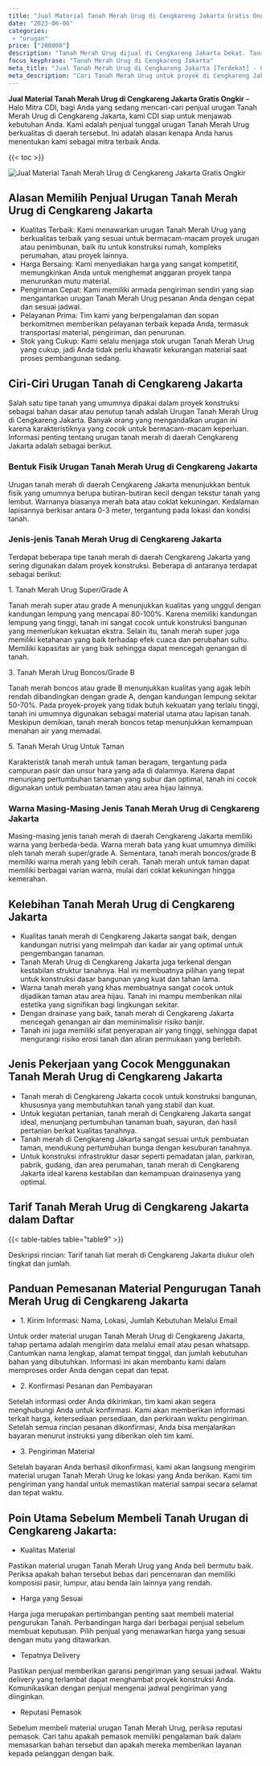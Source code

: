 ```yaml
---
title: "Jual Material Tanah Merah Urug di Cengkareng Jakarta Gratis Ongkir"
date: "2023-06-06"
categories:
 - "urugan"
price: ["200000"]
description: "Tanah Merah Urug dijual di Cengkareng Jakarta Dekat. Tanah Merah Urug ini sering dipakai dalam proyek konstruksi sebagai material timbunan yang tahan lama dan sesuai spesifikasi. Hubungi kami untuk informasi lebih lanjut."
focus_keyphrase: "Tanah Merah Urug di Cengkareng Jakarta"
meta_title: "Jual Tanah Merah Urug di Cengkareng Jakarta [Terdekat] - CDI"
meta_description: "Cari Tanah Merah Urug untuk proyek di Cengkareng Jakarta? Kami menawarkan Tanah Merah Urug berkualitas untuk penimbunan lahan. Segera dapatkan penawaran terbaik."
---
```


**Jual Material Tanah Merah Urug di Cengkareng Jakarta Gratis Ongkir** – Halo Mitra CDI, bagi Anda yang sedang mencari-cari penjual urugan Tanah Merah Urug di Cengkareng Jakarta, kami CDI siap untuk menjawab kebutuhan Anda. Kami adalah penjual tunggal urugan Tanah Merah Urug berkualitas di daerah tersebut. Ini adalah alasan kenapa Anda harus menentukan kami sebagai mitra terbaik Anda.

{{< toc >}}

![Jual Material Tanah Merah Urug di Cengkareng Jakarta Gratis Ongkir](/images/tanah/tanah-urug-09.jpg)

## Alasan Memilih Penjual Urugan Tanah Merah Urug di Cengkareng Jakarta

*   Kualitas Terbaik: Kami menawarkan urugan Tanah Merah Urug yang berkualitas terbaik yang sesuai untuk bermacam-macam proyek urugan atau penimbunan, baik itu untuk konstruksi rumah, kompleks perumahan, atau proyek lainnya.
*   Harga Bersaing: Kami menyediakan harga yang sangat kompetitif, memungkinkan Anda untuk menghemat anggaran proyek tanpa menurunkan mutu material.
*   Pengiriman Cepat: Kami memiliki armada pengiriman sendiri yang siap mengantarkan urugan Tanah Merah Urug pesanan Anda dengan cepat dan sesuai jadwal.
*   Pelayanan Prima: Tim kami yang berpengalaman dan sopan berkomitmen memberikan pelayanan terbaik kepada Anda, termasuk transportasi material, pengiriman, dan penurunan.
*   Stok yang Cukup: Kami selalu menjaga stok urugan Tanah Merah Urug yang cukup, jadi Anda tidak perlu khawatir kekurangan material saat proses pembangunan sedang. 

## Ciri-Ciri Urugan Tanah di Cengkareng Jakarta

Salah satu tipe tanah yang umumnya dipakai dalam proyek konstruksi sebagai bahan dasar atau penutup tanah adalah Urugan Tanah Merah Urug di Cengkareng Jakarta. Banyak orang yang mengandalkan urugan ini karena karakteristiknya yang cocok untuk bermacam-macam keperluan. Informasi penting tentang urugan tanah merah di daerah Cengkareng Jakarta adalah sebagai berikut.

### Bentuk Fisik Urugan Tanah Merah Urug di Cengkareng Jakarta

Urugan tanah merah di daerah Cengkareng Jakarta menunjukkan bentuk fisik yang umumnya berupa butiran-butiran kecil dengan tekstur tanah yang lembut. Warnanya biasanya merah bata atau coklat kekuningan. Kedalaman lapisannya berkisar antara 0-3 meter, tergantung pada lokasi dan kondisi tanah.

### Jenis-jenis Tanah Merah Urug di Cengkareng Jakarta

Terdapat beberapa tipe tanah merah di daerah Cengkareng Jakarta yang sering digunakan dalam proyek konstruksi. Beberapa di antaranya terdapat sebagai berikut:

1\.  Tanah Merah Urug Super/Grade A

Tanah merah super atau grade A menunjukkan kualitas yang unggul dengan kandungan lempung yang mencapai 80-100%. Karena memiliki kandungan lempung yang tinggi, tanah ini sangat cocok untuk konstruksi bangunan yang memerlukan kekuatan ekstra. Selain itu, tanah merah super juga memiliki ketahanan yang baik terhadap efek cuaca dan perubahan suhu. Memiliki kapasitas air yang baik sehingga dapat mencegah genangan di tanah.

3\.  Tanah Merah Urug Boncos/Grade B

Tanah merah boncos atau grade B menunjukkan kualitas yang agak lebih rendah dibandingkan dengan grade A, dengan kandungan lempung sekitar 50-70%. Pada proyek-proyek yang tidak butuh kekuatan yang terlalu tinggi, tanah ini umumnya digunakan sebagai material utama atau lapisan tanah. Meskipun demikian, tanah merah boncos tetap menunjukkan kemampuan menahan air yang memadai.

5\.  Tanah Merah Urug Untuk Taman

Karakteristik tanah merah untuk taman beragam, tergantung pada campuran pasir dan unsur hara yang ada di dalamnya. Karena dapat menunjang pertumbuhan tanaman yang subur dan optimal, tanah ini cocok digunakan untuk pembuatan taman atau area hijau lainnya.

### Warna Masing-Masing Jenis Tanah Merah Urug di Cengkareng Jakarta

Masing-masing jenis tanah merah di daerah Cengkareng Jakarta memiliki warna yang berbeda-beda. Warna merah bata yang kuat umumnya dimiliki oleh tanah merah super/grade A. Sementara, tanah merah boncos/grade B memiliki warna merah yang lebih cerah. Tanah merah untuk taman dapat memiliki berbagai varian warna, mulai dari coklat kekuningan hingga kemerahan.

## Kelebihan Tanah Merah Urug di Cengkareng Jakarta

*   Kualitas tanah merah di Cengkareng Jakarta sangat baik, dengan kandungan nutrisi yang melimpah dan kadar air yang optimal untuk pengembangan tanaman.
*   Tanah Merah Urug di Cengkareng Jakarta juga terkenal dengan kestabilan struktur tanahnya. Hal ini membuatnya pilihan yang tepat untuk konstruksi dasar bangunan yang kuat dan tahan lama.
*   Warna tanah merah yang khas membuatnya sangat cocok untuk dijadikan taman atau area hijau. Tanah ini mampu memberikan nilai estetika yang signifikan bagi lingkungan sekitar.
*   Dengan drainase yang baik, tanah merah di Cengkareng Jakarta mencegah genangan air dan meminimalisir risiko banjir.
*   Tanah ini juga memiliki sifat penyerapan air yang tinggi, sehingga dapat mengurangi risiko erosi tanah dan aliran permukaan yang berlebih.

## Jenis Pekerjaan yang Cocok Menggunakan Tanah Merah Urug di Cengkareng Jakarta

*   Tanah merah di Cengkareng Jakarta cocok untuk konstruksi bangunan, khususnya yang membutuhkan tanah yang stabil dan kuat.
*   Untuk kegiatan pertanian, tanah merah di Cengkareng Jakarta sangat ideal, menunjang pertumbuhan tanaman buah, sayuran, dan hasil pertanian berkat kualitas tanahnya.
*   Tanah merah di Cengkareng Jakarta sangat sesuai untuk pembuatan taman, mendukung pertumbuhan bunga dengan kesuburan tanahnya.
*   Untuk konstruksi infrastruktur dasar seperti pemadatan jalan, parkiran, pabrik, gudang, dan area perumahan, tanah merah di Cengkareng Jakarta ideal karena kestabilan dan kemampuan drainasenya yang optimal.

## Tarif Tanah Merah Urug di Cengkareng Jakarta dalam Daftar

{{< table-tables table="table9" >}}

Deskripsi rincian: Tarif tanah liat merah di Cengkareng Jakarta diukur oleh tingkat dan jumlah.

## Panduan Pemesanan Material Pengurugan Tanah Merah Urug di Cengkareng Jakarta

*   1\. Kirim Informasi: Nama, Lokasi, Jumlah Kebutuhan Melalui Email

Untuk order material urugan Tanah Merah Urug di Cengkareng Jakarta, tahap pertama adalah mengirim data melalui email atau pesan whatsapp. Cantumkan nama lengkap, alamat tempat tinggal, dan jumlah kebutuhan bahan yang dibutuhkan. Informasi ini akan membantu kami dalam memproses order Anda dengan cepat dan tepat.
*   2\. Konfirmasi Pesanan dan Pembayaran

Setelah informasi order Anda dikirimkan, tim kami akan segera menghubungi Anda untuk konfirmasi. Kami akan memberikan informasi terkait harga, ketersediaan persediaan, dan perkiraan waktu pengiriman. Setelah semua rincian pesanan dikonfirmasi, Anda bisa menjalankan bayaran menurut instruksi yang diberikan oleh tim kami.
*   3\. Pengiriman Material

Setelah bayaran Anda berhasil dikonfirmasi, kami akan langsung mengirim material urugan Tanah Merah Urug ke lokasi yang Anda berikan. Kami tim pengiriman yang handal untuk memastikan material sampai secara selamat dan tepat waktu.

## Poin Utama Sebelum Membeli Tanah Urugan di Cengkareng Jakarta:

*   Kualitas Material

Pastikan material urugan Tanah Merah Urug yang Anda beli bermutu baik. Periksa apakah bahan tersebut bebas dari pencemaran dan memiliki komposisi pasir, lumpur, atau benda lain lainnya yang rendah.
*   Harga yang Sesuai

Harga juga merupakan pertimbangan penting saat membeli material pengurukan Tanah. Perbandingan harga dari berbagai penjual sebelum membuat keputusan. Pilih penjual yang menawarkan harga yang sesuai dengan mutu yang ditawarkan.
*   Tepatnya Delivery

Pastikan penjual memberikan garansi pengiriman yang sesuai jadwal. Waktu delivery yang terlambat dapat menghambat proyek konstruksi Anda. Komunikasikan dengan penjual mengenai jadwal pengiriman yang diinginkan.
*   Reputasi Pemasok

Sebelum membeli material urugan Tanah Merah Urug, periksa reputasi pemasok. Cari tahu apakah pemasok memiliki pengalaman baik dalam memasarkan bahan tersebut dan apakah mereka memberikan layanan kepada pelanggan dengan baik.